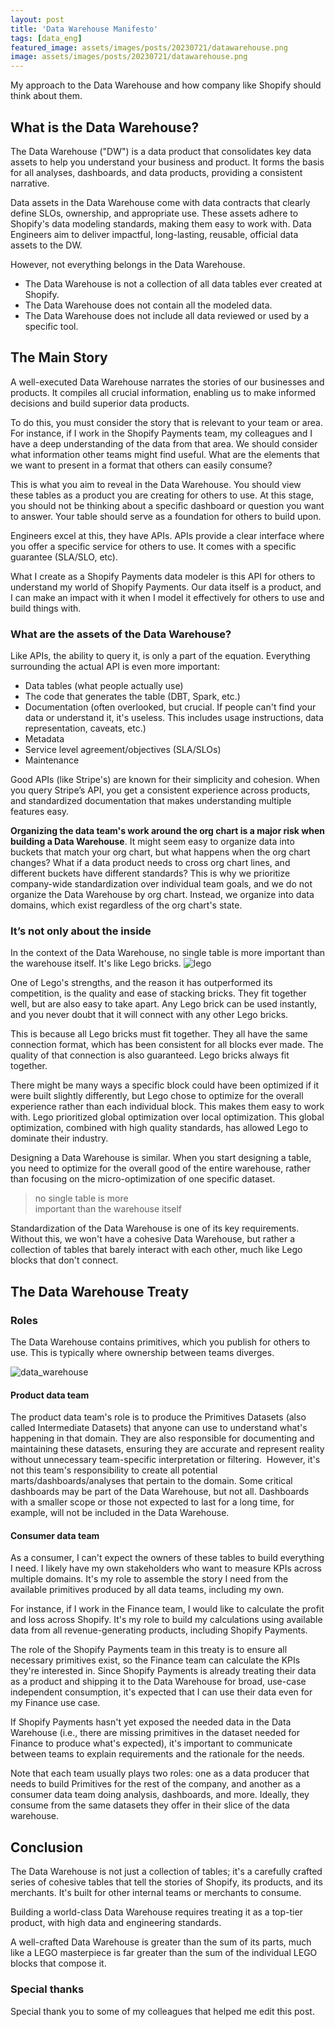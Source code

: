 ```yaml
---
layout: post
title: 'Data Warehouse Manifesto'
tags: [data_eng]
featured_image: assets/images/posts/20230721/datawarehouse.png
image: assets/images/posts/20230721/datawarehouse.png
---
```

My approach to the Data Warehouse and how company like Shopify should think about them.

<!--more-->

## What is the Data Warehouse?

The Data Warehouse ("DW") is a data product that consolidates key data assets to help you understand your business and product. It forms the basis for all analyses, dashboards, and data products, providing a consistent narrative.

Data assets in the Data Warehouse come with data contracts that clearly define SLOs, ownership, and appropriate use. These assets adhere to Shopify's data modeling standards, making them easy to work with. Data Engineers aim to deliver impactful, long-lasting, reusable, official data assets to the DW.

However, not everything belongs in the Data Warehouse.

- The Data Warehouse is not a collection of all data tables ever created at Shopify.
- The Data Warehouse does not contain all the modeled data.
- The Data Warehouse does not include all data reviewed or used by a specific tool.

## The Main Story

A well-executed Data Warehouse narrates the stories of our businesses and products. It compiles all crucial information, enabling us to make informed decisions and build superior data products.

To do this, you must consider the story that is relevant to your team or area. For instance, if I work in the Shopify Payments team, my colleagues and I have a deep understanding of the data from that area. We should consider what information other teams might find useful. What are the elements that we want to present in a format that others can easily consume?

This is what you aim to reveal in the Data Warehouse. You should view these tables as a product you are creating for others to use. At this stage, you should not be thinking about a specific dashboard or question you want to answer. Your table should serve as a foundation for others to build upon.

Engineers excel at this, they have APIs. APIs provide a clear interface where you offer a specific service for others to use. It comes with a specific guarantee (SLA/SLO, etc).

What I create as a Shopify Payments data modeler is this API for others to understand my world of Shopify Payments. Our data itself is a product, and I can make an impact with it when I model it effectively for others to use and build things with.

### What are the assets of the Data Warehouse?

Like APIs, the ability to query it, is only a part of the equation. Everything surrounding the actual API is even more important:

- Data tables (what people actually use)
- The code that generates the table (DBT, Spark, etc.)
- Documentation (often overlooked, but crucial. If people can't find your data or understand it, it's useless. This includes usage instructions, data representation, caveats, etc.)
- Metadata
- Service level agreement/objectives (SLA/SLOs)
- Maintenance

Good APIs (like Stripe's) are known for their simplicity and cohesion. When you query Stripe’s API, you get a consistent experience across products, and standardized documentation that makes understanding multiple features easy.

**Organizing the data team's work around the org chart is a major risk when building a Data Warehouse**. It might seem easy to organize data into buckets that match your org chart, but what happens when the org chart changes? What if a data product needs to cross org chart lines, and different buckets have different standards? This is why we prioritize company-wide standardization over individual team goals, and we do not organize the Data Warehouse by org chart. Instead, we organize into data domains, which exist regardless of the org chart's state.

### It’s not only about the inside

In the context of the Data Warehouse, no single table is more important than the warehouse itself. It's like Lego bricks.
​![lego](assets/images/posts/20230721/lego.png#center)

One of Lego's strengths, and the reason it has outperformed its competition, is the quality and ease of stacking bricks. They fit together well, but are also easy to take apart. Any Lego brick can be used instantly, and you never doubt that it will connect with any other Lego bricks.

This is because all Lego bricks must fit together. They all have the same connection format, which has been consistent for all blocks ever made. The quality of that connection is also guaranteed. Lego bricks always fit together.

There might be many ways a specific block could have been optimized if it were built slightly differently, but Lego chose to optimize for the overall experience rather than each individual block. This makes them easy to work with. Lego prioritized global optimization over local optimization. This global optimization, combined with high quality standards, has allowed Lego to dominate their industry.

Designing a Data Warehouse is similar. When you start designing a table, you need to optimize for the overall good of the entire warehouse, rather than focusing on the micro-optimization of one specific dataset.

>no single table is more <br> important than the warehouse itself

Standardization of the Data Warehouse is one of its key requirements. Without this, we won't have a cohesive Data Warehouse, but rather a collection of tables that barely interact with each other, much like Lego blocks that don't connect.

## The Data Warehouse Treaty

### Roles

The Data Warehouse contains primitives, which you publish for others to use. This is typically where ownership between teams diverges.

​![data_warehouse](assets/images/posts/20230721/datawarehouse_dia.png#center)​

#### Product data team

The product data team's role is to produce the Primitives Datasets (also called Intermediate Datasets) that anyone can use to understand what's happening in that domain. They are also responsible for documenting and maintaining these datasets, ensuring they are accurate and represent reality without unnecessary team-specific interpretation or filtering.
​
However, it's not this team's responsibility to create all potential marts/dashboards/analyses that pertain to the domain. Some critical dashboards may be part of the Data Warehouse, but not all. Dashboards with a smaller scope or those not expected to last for a long time, for example, will not be included in the Data Warehouse.

#### Consumer data team

As a consumer, I can't expect the owners of these tables to build everything I need. I likely have my own stakeholders who want to measure KPIs across multiple domains. It's my role to assemble the story I need from the available primitives produced by all data teams, including my own.

For instance, if I work in the Finance team, I would like to calculate the profit and loss across Shopify. It's my role to build my calculations using available data from all revenue-generating products, including Shopify Payments.

The role of the Shopify Payments team in this treaty is to ensure all necessary primitives exist, so the Finance team can calculate the KPIs they're interested in. Since Shopify Payments is already treating their data as a product and shipping it to the Data Warehouse for broad, use-case independent consumption, it's expected that I can use their data even for my Finance use case.

If Shopify Payments hasn't yet exposed the needed data in the Data Warehouse (i.e., there are missing primitives in the dataset needed for Finance to produce what's expected), it's important to communicate between teams to explain requirements and the rationale for the needs.

Note that each team usually plays two roles: one as a data producer that needs to build Primitives for the rest of the company, and another as a consumer data team doing analysis, dashboards, and more. Ideally, they consume from the same datasets they offer in their slice of the data warehouse.

## Conclusion

The Data Warehouse is not just a collection of tables; it's a carefully crafted series of cohesive tables that tell the stories of Shopify, its products, and its merchants. It's built for other internal teams or merchants to consume.

Building a world-class Data Warehouse requires treating it as a top-tier product, with high data and engineering standards.

A well-crafted Data Warehouse is greater than the sum of its parts, much like a LEGO masterpiece is far greater than the sum of the individual LEGO blocks that compose it.

### Special thanks

Special thank you to some of my colleagues that helped me edit this post.
